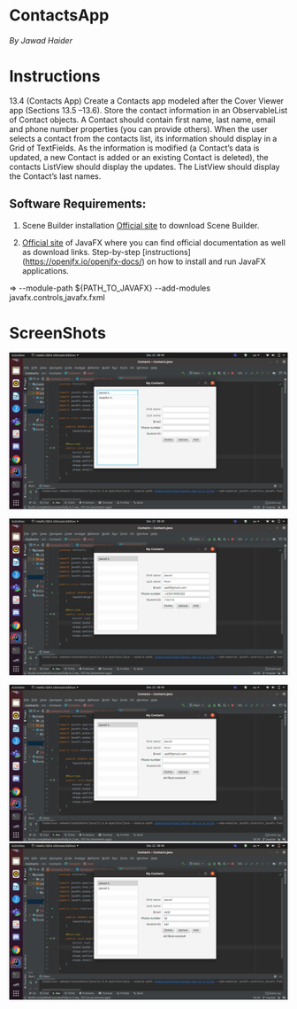 # ContactsApp
###### By Jawad Haider
# Instructions
13.4 (Contacts App) Create a Contacts app modeled after the Cover Viewer app (Sections 13.5 –13.6). Store the contact information in an ObservableList of Contact objects. A Contact should contain first name, last name, email and phone number properties (you can provide others).
When the user selects a contact from the contacts list, its information should display in a Grid of TextFields. As the information is modified (a Contact’s data is updated, a new Contact is added or an existing Contact is deleted), the contacts ListView should display the updates.
The ListView should display the Contact’s last names.

## Software Requirements:
1. Scene Builder installation
[Official site](https://gluonhq.com/products/scene-builder/) to download Scene Builder.

2. [Official site](https://openjfx.io/) of JavaFX where you can find official documentation as well as download links.
Step-by-step [instructions] (https://openjfx.io/openjfx-docs/) on how to install and run JavaFX applications.

=> --module-path ${PATH_TO_JAVAFX} --add-modules javafx.controls,javafx.fxml

# ScreenShots
![](img/Screenshot%20from%202020-12-22%2008-40-15.png)

![](img/Screenshot%20from%202020-12-22%2008-40-23.png)

![](img/Screenshot%20from%202020-12-22%2008-40-29.png)
![](img/Screenshot%20from%202020-12-22%2008-40-45.png)


